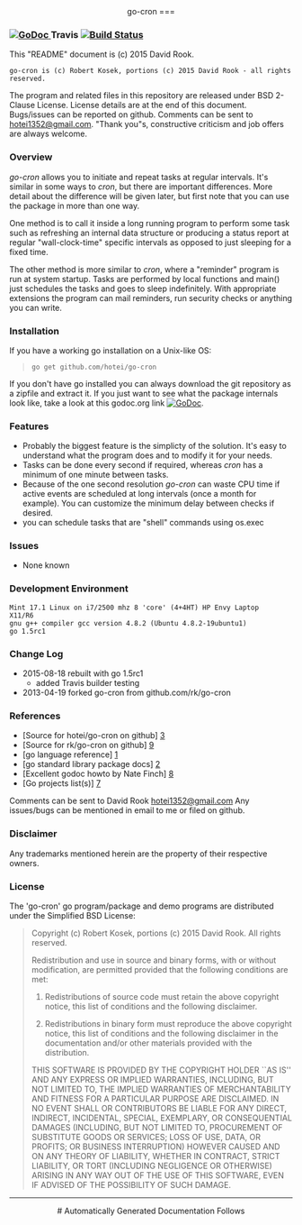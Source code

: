 <center>
go-cron
===
</center>

<h3>   <a href="http://godoc.org/github.com/hotei/go-cron">
<img src="https://godoc.org/github.com/hotei/go-cron?status.png" alt="GoDoc" />
</a>Travis <a href="http://travis-ci.org/hotei/go-cron">
<img src="https://secure.travis-ci.org/hotei/go-cron.png" alt="Build Status" /></a>
</h1>


This "README" document is (c) 2015 David Rook. 

```
go-cron is (c) Robert Kosek, portions (c) 2015 David Rook - all rights reserved.
```

The program
and related files in this repository are released under BSD 2-Clause License.
License details are at the end of this document. Bugs/issues can be reported on github.
Comments can be sent to <hotei1352@gmail.com>. "Thank you"s, constructive 
criticism and job offers are always welcome.

### Overview

_go-cron_ allows you to initiate and repeat tasks at regular intervals.  It's 
similar in some ways to _cron_, but there are important differences.  More detail
about the difference will be given later, but first note that you can use
the package in more than one way.  

One method is to call it inside a long running
program to perform some task such as refreshing an internal data structure or 
producing a status report at regular "wall-clock-time" specific intervals as
opposed to just sleeping for a fixed time.

The other method is more similar to _cron_, where a "reminder" program is run
at system startup.  Tasks are performed by local functions and main() just
schedules the tasks and goes to sleep indefinitely. With appropriate extensions
the program can mail reminders, run security checks or anything you can write.

### Installation

If you have a working go installation on a Unix-like OS:

> ```go get github.com/hotei/go-cron```

If you don't have go installed you can always download the git repository as
a zipfile and extract it. If you just want to see what the package internals
look like, take a look at this godoc.org link <a href="http://godoc.org/github.com/hotei/go-cron">
<img src="https://godoc.org/github.com/hotei/ansiterm?status.png" alt="GoDoc" /></a>.


### Features

* Probably the biggest feature is the simplicty of the solution.  It's easy
to understand what the program does and to modify it for your needs.
* Tasks can be done every second if required, whereas _cron_ has a minimum of
one minute between tasks.
* Because of the one second resolution _go-cron_ can waste CPU time if active 
events are scheduled at long intervals (once a month for example). You can
customize the minimum delay between checks if desired.
* you can schedule tasks that are "shell" commands using os.exec 

### Issues
* None known

### Development Environment
	Mint 17.1 Linux on i7/2500 mhz 8 'core' (4+4HT) HP Envy Laptop
	X11/R6
	gnu g++ compiler gcc version 4.8.2 (Ubuntu 4.8.2-19ubuntu1)
	go 1.5rc1
	
### Change Log

* 2015-08-18 rebuilt with go 1.5rc1
  * added Travis builder testing
* 2013-04-19 forked go-cron from github.com/rk/go-cron

### References

* [Source for hotei/go-cron on github] [3]
* [Source for rk/go-cron on github] [9]
* [go language reference] [1] 
* [go standard library package docs] [2]
* [Excellent godoc howto by Nate Finch] [8]
* [Go projects list(s)] [7]

[1]: http://golang.org/ref/spec/ "go reference spec"
[2]: http://golang.org/pkg/ "go package docs"
[3]: http://github.com/hotei/go-cron "github.com/hotei/go-cron"
[4]: http://golang.org/doc/go1compat.html "Go 1.x API contract"
[5]: http://blog.golang.org/2011/06/profiling-go-programs.html "Profiling go code"
[6]: http://golang.org/doc/articles/godoc_documenting_go_code.html "GoDoc HowTo"
[7]: https://github.com/golang/go/wiki/Projects "go project list"
[8]: https://github.com/natefinch/godocgo "Nate Finch's Tutorial for GoDoc"
[9]: http://github.com/rk/go-cron "github.com/rk/go-cron"

Comments can be sent to David Rook  <hotei1352@gmail.com>  Any issues/bugs
can be mentioned in email to me or filed on github.

### Disclaimer
Any trademarks mentioned herein are the property of their respective owners.

### License

The 'go-cron' go program/package and demo programs are distributed under the Simplified BSD License:

> Copyright (c) Robert Kosek, portions (c) 2015 David Rook. All rights reserved.
> 
> Redistribution and use in source and binary forms, with or without modification, are
> permitted provided that the following conditions are met:
> 
>    1. Redistributions of source code must retain the above copyright notice, this list of
>       conditions and the following disclaimer.
> 
>    2. Redistributions in binary form must reproduce the above copyright notice, this list
>       of conditions and the following disclaimer in the documentation and/or other materials
>       provided with the distribution.
> 
> THIS SOFTWARE IS PROVIDED BY THE COPYRIGHT HOLDER ``AS IS'' AND ANY EXPRESS OR IMPLIED
> WARRANTIES, INCLUDING, BUT NOT LIMITED TO, THE IMPLIED WARRANTIES OF MERCHANTABILITY AND
> FITNESS FOR A PARTICULAR PURPOSE ARE DISCLAIMED. IN NO EVENT SHALL <COPYRIGHT HOLDER> OR
> CONTRIBUTORS BE LIABLE FOR ANY DIRECT, INDIRECT, INCIDENTAL, SPECIAL, EXEMPLARY, OR
> CONSEQUENTIAL DAMAGES (INCLUDING, BUT NOT LIMITED TO, PROCUREMENT OF SUBSTITUTE GOODS OR
> SERVICES; LOSS OF USE, DATA, OR PROFITS; OR BUSINESS INTERRUPTION) HOWEVER CAUSED AND ON
> ANY THEORY OF LIABILITY, WHETHER IN CONTRACT, STRICT LIABILITY, OR TORT (INCLUDING
> NEGLIGENCE OR OTHERWISE) ARISING IN ANY WAY OUT OF THE USE OF THIS SOFTWARE, EVEN IF
> ADVISED OF THE POSSIBILITY OF SUCH DAMAGE.

----

<center>
# Automatically Generated Documentation Follows
</center>

